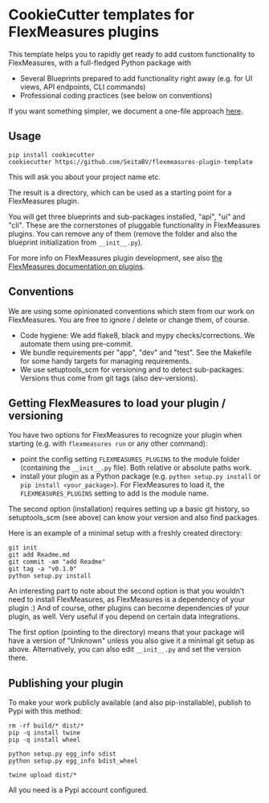 # CookieCutter templates for FlexMeasures plugins

This template helps you to rapidly get ready to add custom functionality to FlexMeasures, with a full-fledged Python package with

- Several Blueprints prepared to add functionality right away (e.g. for UI views, API endpoints, CLI commands)
- Professional coding practices (see below on conventions)

If you want something simpler, we document a one-file approach [here](https://flexmeasures.readthedocs.io/en/latest/dev/plugins.html).


## Usage

```
pip install cookiecutter
cookiecutter https://github.com/SeitaBV/flexmeasures-plugin-template
```

This will ask you about your project name etc.

The result is a directory, which can be used as a starting point for a FlexMeasures plugin.

You will get three blueprints and sub-packages installed, "api", "ui" and "cli". These are the cornerstones of pluggable functionality in FlexMeasures plugins.
You can remove any of them (remove the folder and also the blueprint initialization from `__init__.py`).  

For more info on FlexMeasures plugin development, see also [the FlexMeasures documentation on plugins](https://flexmeasures.readthedocs.io/en/latest/dev/plugins.html).


## Conventions

We are using some opinionated conventions which stem from our work on FlexMeasures. You are free to ignore / delete or change them, of course.

- Code hygiene: We add flake8, black and mypy checks/corrections. We automate them using pre-commit.
- We bundle requirements per "app", "dev" and "test". See the Makefile for some handy targets for managing requirements.
- We use setuptools_scm for versioning and to detect sub-packages. Versions thus come from git tags (also dev-versions).


## Getting FlexMeasures to load your plugin / versioning

You have two options for FlexMeasures to recognize your plugin when starting (e.g. with `flexmeasures run` or any other command):

- point the config setting `FLEXMEASURES_PLUGINS` to the module folder (containing the `__init__.py` file). Both relative or absolute paths work.
- install your plugin as a Python package (e.g. `python setup.py install` or `pip install <your_package>`). For FlexMeasures to load it, the `FLEXMEASURES_PLUGINS` setting to add is the module name.

The second option (installation) requires setting up a basic git history, so setuptools_scm (see above) can know your version and also find packages. 

Here is an example of a minimal setup with a freshly created directory:

```
git init
git add Readme.md
git commit -am "add Readme"
git tag -a "v0.1.0"
python setup.py install
```

An interesting part to note about the second option is that you wouldn't need to install FlexMeasures, as FlexMeasures is a dependency of your plugin :)
And of course, other plugins can become dependencies of your plugin, as well. Very useful if you depend on certain data integrations.

The first option (pointing to the directory) means that your package will have a version of "Unknown" unless you also give it a minimal git setup as above. Alternatively, you can also edit `__init__.py` and set the version there. 


## Publishing your plugin

To make your work publicly available (and also pip-installable), publish to Pypi with this method:

```
rm -rf build/* dist/*
pip -q install twine
pip -q install wheel

python setup.py egg_info sdist
python setup.py egg_info bdist_wheel

twine upload dist/*
```

All you need is a Pypi account configured.